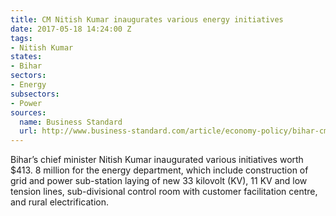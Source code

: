```yaml
---
title: CM Nitish Kumar inaugurates various energy initiatives
date: 2017-05-18 14:24:00 Z
tags:
- Nitish Kumar
states:
- Bihar
sectors:
- Energy
subsectors:
- Power
sources:
  name: Business Standard
  url: http://www.business-standard.com/article/economy-policy/bihar-cm-nitish-kumar-expresses-displeasure-over-power-franchisee-model-117051100724_1.html
---
```


Bihar’s chief minister Nitish Kumar inaugurated various initiatives worth $413. 8 million for the energy department, which include construction of grid and power sub-station laying of new 33 kilovolt (KV), 11 KV and low tension lines, sub-divisional control room with customer facilitation centre, and rural electrification.